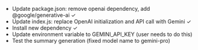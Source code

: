 - Update package.json: remove openai dependency, add @google/generative-ai ✓
- Update index.js: replace OpenAI initialization and API call with Gemini ✓
- Install new dependency ✓
- Update environment variable to GEMINI_API_KEY (user needs to do this)
- Test the summary generation (fixed model name to gemini-pro)

